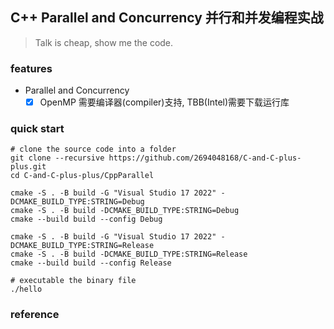 ## C++ Parallel and Concurrency 并行和并发编程实战

> Talk is cheap, show me the code.

### features
- Parallel and Concurrency
    - [x] OpenMP 需要编译器(compiler)支持, TBB(Intel)需要下载运行库

### quick start
```shell
# clone the source code into a folder
git clone --recursive https://github.com/2694048168/C-and-C-plus-plus.git
cd C-and-C-plus-plus/CppParallel

cmake -S . -B build -G "Visual Studio 17 2022" -DCMAKE_BUILD_TYPE:STRING=Debug
cmake -S . -B build -DCMAKE_BUILD_TYPE:STRING=Debug
cmake --build build --config Debug

cmake -S . -B build -G "Visual Studio 17 2022" -DCMAKE_BUILD_TYPE:STRING=Release
cmake -S . -B build -DCMAKE_BUILD_TYPE:STRING=Release
cmake --build build --config Release

# executable the binary file
./hello
```

### reference
